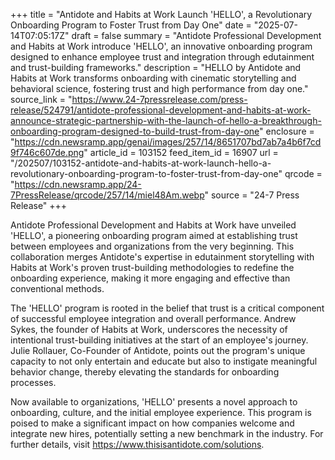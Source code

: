 +++
title = "Antidote and Habits at Work Launch 'HELLO', a Revolutionary Onboarding Program to Foster Trust from Day One"
date = "2025-07-14T07:05:17Z"
draft = false
summary = "Antidote Professional Development and Habits at Work introduce 'HELLO', an innovative onboarding program designed to enhance employee trust and integration through edutainment and trust-building frameworks."
description = "HELLO by Antidote and Habits at Work transforms onboarding with cinematic storytelling and behavioral science, fostering trust and high performance from day one."
source_link = "https://www.24-7pressrelease.com/press-release/524791/antidote-professional-development-and-habits-at-work-announce-strategic-partnership-with-the-launch-of-hello-a-breakthrough-onboarding-program-designed-to-build-trust-from-day-one"
enclosure = "https://cdn.newsramp.app/genai/images/257/14/8651707bd7ab7a4b6f7cd9f746c607de.png"
article_id = 103152
feed_item_id = 16907
url = "/202507/103152-antidote-and-habits-at-work-launch-hello-a-revolutionary-onboarding-program-to-foster-trust-from-day-one"
qrcode = "https://cdn.newsramp.app/24-7PressRelease/qrcode/257/14/miel48Am.webp"
source = "24-7 Press Release"
+++

<p>Antidote Professional Development and Habits at Work have unveiled 'HELLO', a pioneering onboarding program aimed at establishing trust between employees and organizations from the very beginning. This collaboration merges Antidote's expertise in edutainment storytelling with Habits at Work's proven trust-building methodologies to redefine the onboarding experience, making it more engaging and effective than conventional methods.</p><p>The 'HELLO' program is rooted in the belief that trust is a critical component of successful employee integration and overall performance. Andrew Sykes, the founder of Habits at Work, underscores the necessity of intentional trust-building initiatives at the start of an employee's journey. Julie Rollauer, Co-Founder of Antidote, points out the program's unique capacity to not only entertain and educate but also to instigate meaningful behavior change, thereby elevating the standards for onboarding processes.</p><p>Now available to organizations, 'HELLO' presents a novel approach to onboarding, culture, and the initial employee experience. This program is poised to make a significant impact on how companies welcome and integrate new hires, potentially setting a new benchmark in the industry. For further details, visit <a href='https://www.thisisantidote.com/solutions' rel='nofollow' target='_blank'>https://www.thisisantidote.com/solutions</a>.</p>